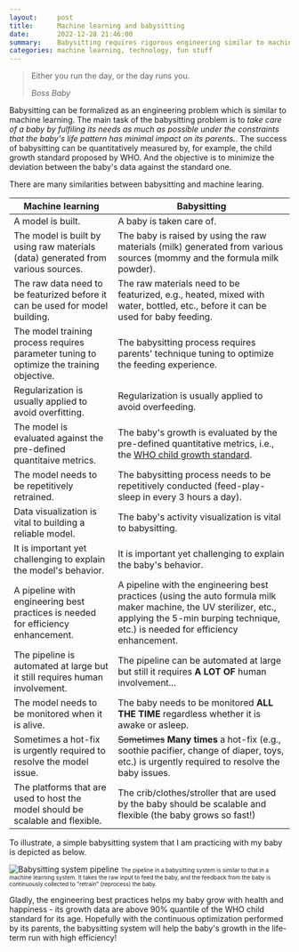 ```yaml
---
layout:     post
title:      Machine learning and babysitting
date:       2022-12-28 21:46:00
summary:    Babysitting requires rigorous engineering similar to machine learning. 
categories: machine learning, technology, fun stuff
---
```


<blockquote>
  <p>Either you run the day, or the day runs you.</p>
  <footer><cite title="Boss Baby">Boss Baby</cite></footer>
</blockquote>

Babysitting can be formalized as an engineering problem which is similar to
machine learning. The main task of the babysitting problem is to *take care of a
baby by fulfiling its needs as much as possible under the constraints that the
baby's life pattern has minimal impact on its parents.*. The success of
babysitting can be quantitatively measured by, for example, the child growth
standard proposed by WHO. And the objective is to minimize the deviation between
the baby's data against the standard one.

There are many similarities between babysitting and machine learing.

| Machine learning                                                                         | Babysitting                                                                                                                                                                                           |
| ---------------------------------------------------------------------------------------- | ----------------------------------------------------------------------------------------------------------------------------------------------------------------------------------------------------- |
| A model is built.                                                                        | A baby is taken care of.                                                                                                                                                                              |
| The model is built by using raw materials (data) generated from various sources.         | The baby is raised by using the raw materials (milk) generated from various sources (mommy and the formula milk powder).                                                                              |
| The raw data need to be featurized before it can be used for model building.             | The raw materials need to be featurized, e.g., heated, mixed with water, bottled, etc., before it can be used for baby feeding.                                                                       |
| The model training process requires parameter tuning to optimize the training objective. | The babysitting process requires parents' technique tuning to optimize the feeding experience.                                                                                                        |
| Regularization is usually applied to avoid overfitting.                                  | Regularization is usually applied to avoid overfeeding.                                                                                                                                               |
| The model is evaluated against the pre-defined quantitaive metrics.                      | The baby's growth is evaluated by the pre-defined quantitative metrics, i.e., the [WHO child growth standard](https://www.who.int/tools/child-growth-standards).                                      |
| The model needs to be repetitively retrained.                                            | The babysitting process needs to be repetitively conducted (feed-play-sleep in every 3 hours a day).                                                                                                  |
| Data visualization is vital to building a reliable model.                                | The baby's activity visualization is vital to babysitting.                                                                                                                                            |
| It is important yet challenging to explain the model's behavior.                         | It is important yet challenging to explain the baby's behavior.                                                                                                                                       |
| A pipeline with engineering best practices is needed for efficiency enhancement.         | A pipeline with the engineering best practices (using the auto formula milk maker machine, the UV sterilizer, etc., applying the 5-min burping technique, etc.) is needed for efficiency enhancement. |
| The pipeline is automated at large but it still requires human involvement.              | The pipeline can be automated at large but still it requires **A LOT OF** human involvement...                                                                                                        |
| The model needs to be monitored when it is alive.                                        | The baby needs to be monitored **ALL THE TIME** regardless whether it is awake or asleep.                                                                                                             |
| Sometimes a hot-fix is urgently required to resolve the model issue.                     | ~~Sometimes~~ **Many times** a hot-fix (e.g., soothie pacifier, change of diaper, toys, etc.) is urgently required to resolve the baby issues.                                                        |
| The platforms that are used to host the model should be scalable and flexible.           | The crib/clothes/stroller that are used by the baby should be scalable and flexible (the baby grows so fast!)                                                                                         |

To illustrate, a simple babysitting system that I am practicing with my baby is
depicted as below.

![Babysitting system
pipeline](https://yueguoguo.github.io/images/babysitting_pipeline.png) <font
size="1"> The pipeline in a babysitting system is similar to that in a machine
learning system. It takes the raw input to feed the baby, and the feedback from
the baby is continuously collected to "retrain" (reprocess) the baby. </font>

Gladly, the engineering best practices helps my baby grow with health and
happiness - its growth data are above 90% quantile of the WHO child standard for
its age. Hopefully with the continuous optimization performed by its parents,
the babysitting system will help the baby's growth in the life-term run with
high efficiency! 